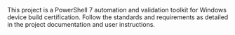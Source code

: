 <!-- Use this file to provide workspace-specific custom instructions to Copilot. For more details, visit https://code.visualstudio.com/docs/copilot/copilot-customization#_use-a-githubcopilotinstructionsmd-file -->

This project is a PowerShell 7 automation and validation toolkit for Windows device build certification. Follow the standards and requirements as detailed in the project documentation and user instructions.
